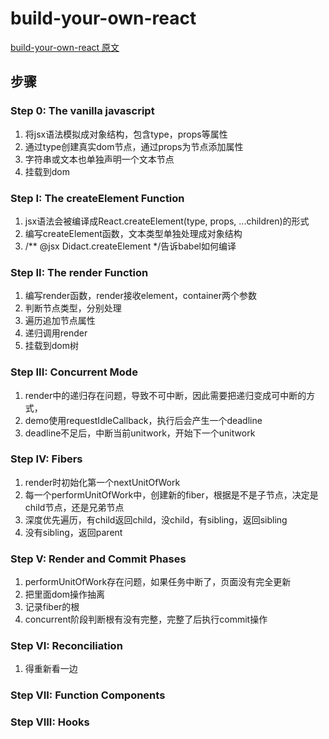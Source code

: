 # build-your-own-react

[build-your-own-react 原文](https://pomb.us/build-your-own-react/)

## 步骤
### Step 0: The vanilla javascript
  1. 将jsx语法模拟成对象结构，包含type，props等属性
  2. 通过type创建真实dom节点，通过props为节点添加属性
  3. 字符串或文本也单独声明一个文本节点
  4. 挂载到dom

### Step I: The createElement Function
  1. jsx语法会被编译成React.createElement(type, props, ...children)的形式
  2. 编写createElement函数，文本类型单独处理成对象结构
  3. /** @jsx Didact.createElement */告诉babel如何编译

### Step II: The render Function
  1. 编写render函数，render接收element，container两个参数
  2. 判断节点类型，分别处理
  3. 遍历追加节点属性
  4. 递归调用render
  5. 挂载到dom树

### Step III: Concurrent Mode
  1. render中的递归存在问题，导致不可中断，因此需要把递归变成可中断的方式，
  2. demo使用requestIdleCallback，执行后会产生一个deadline
  3. deadline不足后，中断当前unitwork，开始下一个unitwork

### Step IV: Fibers
  1. render时初始化第一个nextUnitOfWork
  2. 每一个performUnitOfWork中，创建新的fiber，根据是不是子节点，决定是child节点，还是兄弟节点
  3. 深度优先遍历，有child返回child，没child，有sibling，返回sibling
  4. 没有sibling，返回parent
  
### Step V: Render and Commit Phases
  1. performUnitOfWork存在问题，如果任务中断了，页面没有完全更新
  2. 把里面dom操作抽离
  3. 记录fiber的根
  4. concurrent阶段判断根有没有完整，完整了后执行commit操作
  
### Step VI: Reconciliation
  1. 得重新看一边
### Step VII: Function Components
### Step VIII: Hooks
